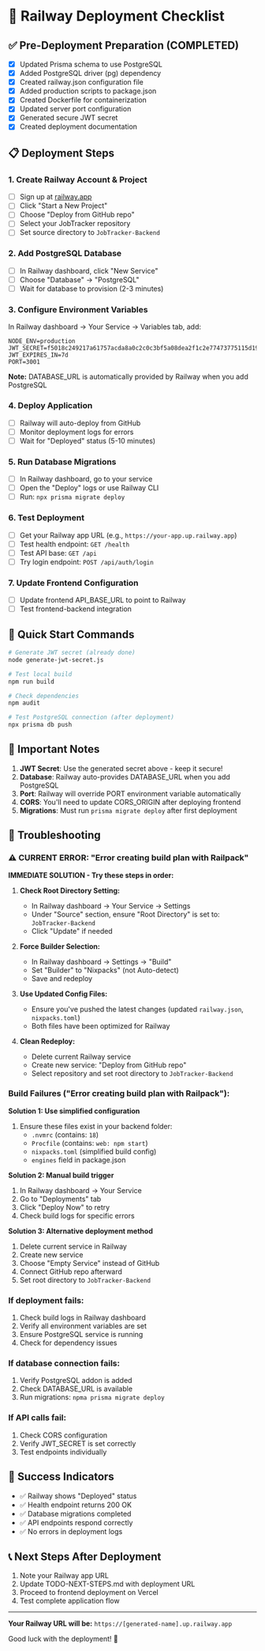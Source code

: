# 🚀 Railway Deployment Checklist

## ✅ Pre-Deployment Preparation (COMPLETED)

- [x] Updated Prisma schema to use PostgreSQL
- [x] Added PostgreSQL driver (pg) dependency
- [x] Created railway.json configuration file
- [x] Added production scripts to package.json
- [x] Created Dockerfile for containerization
- [x] Updated server port configuration
- [x] Generated secure JWT secret
- [x] Created deployment documentation

## 📋 Deployment Steps

### 1. Create Railway Account & Project
- [ ] Sign up at [railway.app](https://railway.app)
- [ ] Click "Start a New Project"
- [ ] Choose "Deploy from GitHub repo"
- [ ] Select your JobTracker repository
- [ ] Set source directory to `JobTracker-Backend`

### 2. Add PostgreSQL Database
- [ ] In Railway dashboard, click "New Service"
- [ ] Choose "Database" → "PostgreSQL"
- [ ] Wait for database to provision (2-3 minutes)

### 3. Configure Environment Variables
In Railway dashboard → Your Service → Variables tab, add:

```
NODE_ENV=production
JWT_SECRET=f5018c249217a61757acda8a0c2c0c3bf5a08dea2f1c2e77473775115d19615d84d5aee15e3a3ef21564c506d393c1bdbe81ffd6f0b2ba837589a50f7ca3c9ef
JWT_EXPIRES_IN=7d
PORT=3001
```

**Note:** DATABASE_URL is automatically provided by Railway when you add PostgreSQL

### 4. Deploy Application
- [ ] Railway will auto-deploy from GitHub
- [ ] Monitor deployment logs for errors
- [ ] Wait for "Deployed" status (5-10 minutes)

### 5. Run Database Migrations
- [ ] In Railway dashboard, go to your service
- [ ] Open the "Deploy" logs or use Railway CLI
- [ ] Run: `npx prisma migrate deploy`

### 6. Test Deployment
- [ ] Get your Railway app URL (e.g., `https://your-app.up.railway.app`)
- [ ] Test health endpoint: `GET /health`
- [ ] Test API base: `GET /api`
- [ ] Try login endpoint: `POST /api/auth/login`

### 7. Update Frontend Configuration
- [ ] Update frontend API_BASE_URL to point to Railway
- [ ] Test frontend-backend integration

## 🎯 Quick Start Commands

```bash
# Generate JWT secret (already done)
node generate-jwt-secret.js

# Test local build
npm run build

# Check dependencies
npm audit

# Test PostgreSQL connection (after deployment)
npx prisma db push
```

## 🚨 Important Notes

1. **JWT Secret**: Use the generated secret above - keep it secure!
2. **Database**: Railway auto-provides DATABASE_URL when you add PostgreSQL
3. **Port**: Railway will override PORT environment variable automatically
4. **CORS**: You'll need to update CORS_ORIGIN after deploying frontend
5. **Migrations**: Must run `prisma migrate deploy` after first deployment

## 🔧 Troubleshooting

### ⚠️ CURRENT ERROR: "Error creating build plan with Railpack"

**IMMEDIATE SOLUTION - Try these steps in order:**

1. **Check Root Directory Setting:**
   - In Railway dashboard → Your Service → Settings
   - Under "Source" section, ensure "Root Directory" is set to: `JobTracker-Backend`
   - Click "Update" if needed

2. **Force Builder Selection:**
   - In Railway dashboard → Settings → "Build"
   - Set "Builder" to "Nixpacks" (not Auto-detect)
   - Save and redeploy

3. **Use Updated Config Files:**
   - Ensure you've pushed the latest changes (updated `railway.json`, `nixpacks.toml`)
   - Both files have been optimized for Railway

4. **Clean Redeploy:**
   - Delete current Railway service
   - Create new service: "Deploy from GitHub repo"
   - Select repository and set root directory to `JobTracker-Backend`

### Build Failures ("Error creating build plan with Railpack"):

**Solution 1: Use simplified configuration**
1. Ensure these files exist in your backend folder:
   - `.nvmrc` (contains: `18`)
   - `Procfile` (contains: `web: npm start`)
   - `nixpacks.toml` (simplified build config)
   - `engines` field in package.json

**Solution 2: Manual build trigger**
1. In Railway dashboard → Your Service
2. Go to "Deployments" tab
3. Click "Deploy Now" to retry
4. Check build logs for specific errors

**Solution 3: Alternative deployment method**
1. Delete current service in Railway
2. Create new service
3. Choose "Empty Service" instead of GitHub
4. Connect GitHub repo afterward
5. Set root directory to `JobTracker-Backend`

### If deployment fails:
1. Check build logs in Railway dashboard
2. Verify all environment variables are set
3. Ensure PostgreSQL service is running
4. Check for dependency issues

### If database connection fails:
1. Verify PostgreSQL addon is added
2. Check DATABASE_URL is available
3. Run migrations: `npma prisma migrate deploy`

### If API calls fail:
1. Check CORS configuration
2. Verify JWT_SECRET is set correctly
3. Test endpoints individually

## 🎉 Success Indicators

- ✅ Railway shows "Deployed" status
- ✅ Health endpoint returns 200 OK
- ✅ Database migrations completed
- ✅ API endpoints respond correctly
- ✅ No errors in deployment logs

## 📞 Next Steps After Deployment

1. Note your Railway app URL
2. Update TODO-NEXT-STEPS.md with deployment URL
3. Proceed to frontend deployment on Vercel
4. Test complete application flow

---

**Your Railway URL will be:** `https://[generated-name].up.railway.app`

Good luck with the deployment! 🚀
